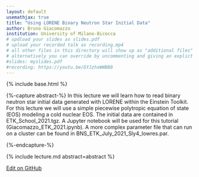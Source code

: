 ```yaml
---
layout: default
usemathjax: true
title: "Using LORENE Binary Neutron Star Initial Data"
author: Bruno Giacomazzo
institution: University of Milano-Bicocca
# updload your slides as slides.pdf
# upload your recorded talk as recording.mp4
# all other files in this directory will show up as "additional files"
# alternatively you can override by uncommenting and giving an explict URL:
#slides: myslides.pdf
#recording: https://youtu.be/GYJzhxWWBB8
---
```

{% include base.html %}

{%-capture abstract-%}
In this lecture we will learn how to read binary neutron star initial data generated with LORENE within the Einstein Toolkit. For this lecture we will use a simple piecewise polytropic equation of state (EOS) modeling a cold nuclear EOS. The initial data are contained in ETK_School_2021.tgz. A Jupyter notebook will be used for this tutorial (Giacomazzo_ETK_2021.ipynb). A more complex parameter file that can run on a cluster can be found in BNS_ETK_July_2021_Sly4_lowres.par.

{%-endcapture-%}

<div class="col-xs-12" markdown="1">
{% include lecture.md abstract=abstract %}

[Edit on GitHub](https://github.com/EinsteinToolkit/et2021uiuc/edit/master/{{page.path}})
</div>
